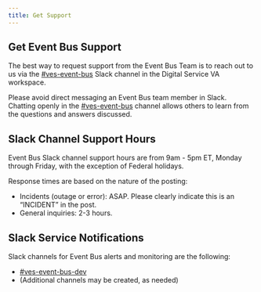 ```yaml
---
title: Get Support
---
```


## Get Event Bus Support

The best way to request support from the Event Bus Team is to reach out to us via the [#ves-event-bus](https://dsva.slack.com/archives/C042ZQ7JUAX) Slack channel in the Digital Service VA workspace.

Please avoid direct messaging an Event Bus team member in Slack. Chatting openly in the [#ves-event-bus](https://dsva.slack.com/archives/C042ZQ7JUAX) channel allows others to learn from the questions and answers discussed.

## Slack Channel Support Hours 
Event Bus Slack channel support hours are from 9am - 5pm ET, Monday through Friday, with the exception of Federal holidays.

Response times are based on the nature of the posting:

- Incidents (outage or error): ASAP. Please clearly indicate this is an “INCIDENT” in the post.
- General inquiries: 2-3 hours.

## Slack Service Notifications
Slack channels for Event Bus alerts and monitoring are the following:
- [#ves-event-bus-dev](https://dsva.slack.com/archives/C04PART9C05)
- (Additional channels may be created, as needed)
